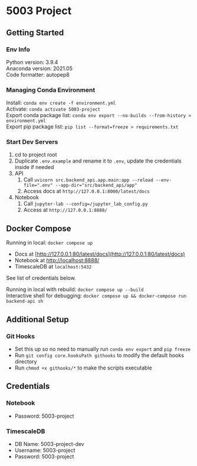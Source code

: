 # 5003 Project

## Getting Started

### Env Info

Python version: 3.9.4  
Anaconda version: 2021.05  
Code formatter: autopep8

### Managing Conda Environment

Install: `conda env create -f environment.yml`  
Activate: `conda activate 5003-project`  
Export conda package list: `conda env export --no-builds --from-history > environment.yml`  
Export pip package list: `pip list --format=freeze > requirements.txt`  

### Start Dev Servers  

1. cd to project root
2. Duplicate `.env.example` and rename it to `.env`, update the credentials inside if needed
3. API
   1. Call `uvicorn src.backend_api.app.main:app --reload --env-file=".env" --app-dir="src/backend_api/app"`
   2. Access docs at `http://127.0.0.1:8000/latest/docs`
4. Notebook
   1. Call `jupyter-lab --config=/jupyter_lab_config.py`
   2. Access at `http://127.0.0.1:8888/`

## Docker Compose

Running in local: `docker compose up`

- Docs at [http://127.0.0.1:80/latest/docs](http://127.0.0.1:80/latest/docs)  
- Notebook at [http://localhost:8888/](http://localhost:8888/)  
- TimescaleDB at `localhost:5432`  

See list of credentials below.  

Running in local with rebuild: `docker compose up --build`  
Interactive shell for debugging: `docker compose up && docker-compose run backend-api sh`

## Additional Setup

### Git Hooks

- Set this up so no need to manually run `conda env export` and `pip freeze`
- Run `git config core.hooksPath githooks` to modify the default hooks directory
- Run `chmod +x githooks/*` to make the scripts executable

## Credentials

### Notebook

- Password: 5003-project

### TimescaleDB

- DB Name: 5003-project-dev  
- Username: 5003-project  
- Password: 5003-project  
